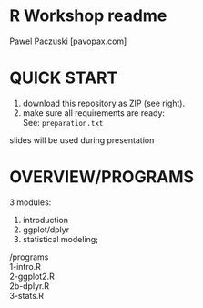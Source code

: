 # R Workshop readme
Pawel Paczuski [pavopax.com]

QUICK START
===============================================================================
1. download this repository as ZIP (see right).
2. make sure all requirements are ready:  
See: `preparation.txt`


slides will be used during presentation



OVERVIEW/PROGRAMS
===============================================================================
3 modules:  
1. introduction
2. ggplot/dplyr
3. statistical modeling;



/programs  
1-intro.R  
2-ggplot2.R  
2b-dplyr.R  
3-stats.R  

